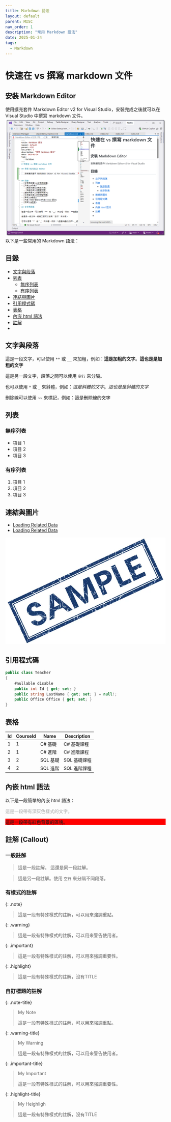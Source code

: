 ```yaml
---
title: Markdown 語法
layout: default
parent: MISC
nav_order: 1
description: "常用 Markdown 語法"
date: 2025-01-24
tags:
  - Markdown
---
```

# 快速在 vs 撰寫 markdown 文件

## 安裝 Markdown Editor
   
使用擴充套件 Markdown Editor v2 for Visual Studio，安裝完成之後就可以在 Visual Studio 中撰寫 markdown 文件。
![Markdown Editor](images/Markdown-Editor.png)
以下是一些常用的 Markdown 語法：

## 目錄
- [文字與段落](#文字與段落)
- [列表](#列表)
  - [無序列表](#無序列表)
  - [有序列表](#有序列表)
- [連結與圖片](#連結與圖片)
- [引用程式碼](#引用程式碼)
- [表格](#表格)
- [內嵌 html 語法](#內嵌-html-語法)
- [註解](#註解-callout)
- 
## 文字與段落

這是一段文字，可以使用 `**` 或 `__` 來加粗，例如：**這是加粗的文字**。__這也是是加粗的文字__	

這是另一段文字，段落之間可以使用 `空行` 來分隔。

也可以使用 `*` 或 `_` 來斜體，例如：*這是斜體的文字*。_這也是是斜體的文字_

刪除線可以使用 `~~` 來標記，例如：~~這是刪除線的文字~~

## 列表

### 無序列表
- 項目 1
- 項目 2
- 項目 3

### 有序列表
1. 項目 1
2. 項目 2
3. 項目 3

## 連結與圖片

- [Loading Related Data](https://learn.microsoft.com/en-us/ef/core/querying/related-data/)
- <a target="_blank" href="https://learn.microsoft.com/en-us/ef/core/querying/related-data/">Loading Related Data</a>

![Sample](images/sample.jpg)

## 引用程式碼
```csharp
public class Teacher
{
    #nullable disable
    public int Id { get; set; }
    public string LastName { get; set; } = null!;
    public Office Office { get; set; }
}
```

## 表格

| Id | CourseId | Name | Description |
|----|----------|------|-------------|
| 1  | 1        | C# 基礎 | C# 基礎課程 |
| 2  | 1        | C# 進階 | C# 進階課程 |
| 3  | 2        | SQL 基礎 | SQL 基礎課程 |
| 4  | 2        | SQL 進階 | SQL 進階課程 |

## 內嵌 html 語法

以下是一段簡單的內嵌 html 語法：

<p style="color: darkgray">
    這是一段帶有深灰色樣式的文字。
</p>
<div style="background-color: red">
    這是一段帶有紅色背景的區塊。
</div>

## 註解 (Callout)

### 一般註解

>這是一段註解。
>這還是同一段註解。

>這是另一段註解。使用 `空行` 來分隔不同段落。

### 有樣式的註解

{: .note}
>這是一段有特殊樣式的註解，可以用來強調重點。

{: .warning}
>這是一段有特殊樣式的註解，可以用來警告使用者。

{: .important}
>這是一段有特殊樣式的註解，可以用來強調重要性。

{: .highlight}
>這是一段有特殊樣式的註解，沒有TITLE

### 自訂標題的註解

{: .note-title}
>My Note
>
>這是一段有特殊樣式的註解，可以用來強調重點。

{: .warning-title}
>My Warning
>
>這是一段有特殊樣式的註解，可以用來警告使用者。

{: .important-title}
>My Important
>
>這是一段有特殊樣式的註解，可以用來強調重要性。

{: .highlight-title}
>My Heighligh
>
>這是一段有特殊樣式的註解，沒有TITLE